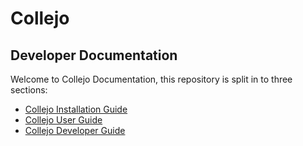 # Collejo 
## Developer Documentation

Welcome to Collejo Documentation, this repository is split in to three sections:

+ [Collejo Installation Guide]()
+ [Collejo User Guide]()
+ [Collejo Developer Guide]()

